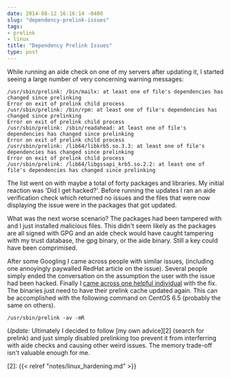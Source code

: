 ```yaml
---
date: 2014-08-12 16:16:14 -0400
slug: "dependency-prelink-issues"
tags:
- prelink
- linux
title: "Dependency Prelink Issues"
type: post
---
```


While running an aide check on one of my servers after updating it, I started
seeing a large number of very concerning warning messages:

```
/usr/sbin/prelink: /bin/mailx: at least one of file's dependencies has changed since prelinking
Error on exit of prelink child process
/usr/sbin/prelink: /bin/rpm: at least one of file's dependencies has changed since prelinking
Error on exit of prelink child process
/usr/sbin/prelink: /sbin/readahead: at least one of file's dependencies has changed since prelinking
Error on exit of prelink child process
/usr/sbin/prelink: /lib64/libkrb5.so.3.3: at least one of file's dependencies has changed since prelinking
Error on exit of prelink child process
/usr/sbin/prelink: /lib64/libgssapi_krb5.so.2.2: at least one of file's dependencies has changed since prelinking
```

The list went on with maybe a total of forty packages and libraries. My initial
reaction was 'Did I get hacked?'. Before running the updates I ran an aide
verification check which returned no issues and the files that were now
displaying the issue were in the packages that got updated.

What was the next worse scenario? The packages had been tampered with and I
just installed malicious files. This didn't seem likely as the packages are all
signed with GPG and an aide check would have caught tampering with my trust
database, the gpg binary, or the aide binary. Still a key could have been
comprimised.

After some Googling I came across people with similar issues, (including one
annoyingly paywalled RedHat article on the issue). Several people simply ended
the conversation on the assumption the user with the issue had been hacked.
Finally I [came across one helpful individual][1] with the fix. The binaries
just need to have their prelink cache updated again. This can be accomplished
with the following command on CentOS 6.5 (probably the same on others).

```
/usr/sbin/prelink -av -mR
```

*Update:* Ultimately I decided to follow [my own advice][2] (search for
prelink) and just simply disabled prelinking too prevent it from interferring
with aide checks and causing other weird issues. The memory trade-off isn't
valuable enough for me.

[1]: http://lists.centos.org/pipermail/centos/2007-December/049222.html
[2]: {{< relref "notes/linux_hardening.md" >}}
